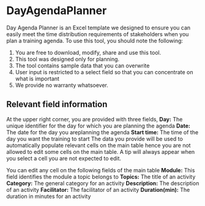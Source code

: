 # DayAgendaPlanner
Day Agenda Planner is an Excel template we designed to ensure you can easily meet the time distribution requirements of stakeholders when you plan a training agenda. To use this tool, you should note the following:
1. You are free to download, modify, share and use this tool.
2. This tool was designed only for planning.
3. The tool contains sample data that you can overwrite
4. User input is restricted to a select field so that you can concentrate on what is important
5. We provide no warranty whatsoever.

## Relevant field information
At the upper right corner, you are provided with three fields,
**Day:** The unique identifier for the day for which you are planning the agenda
**Date:** The date for the day you areplanning the agenda
**Start time:** The time of the day you want the training to start
The data you provide will be used to automatically populate relevant cells on the main table hence you are not allowed to edit some cells on the main table. A tip will always appear when you select a cell you are not expected to edit.

You can edit any cell on the following fields of the main table
**Module:** This field identifies the module a topic belongs to
**Topics:** The title of an activity
**Category:** The general category for an activity
**Description:** The description of an activity
**Facilitator:** The facilitator of an activity
**Duration(min):** The duration in minutes for an activity
